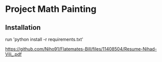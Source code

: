 # Project Math Painting

## Installation

run 'python install -r requirements.txt'

https://github.com/Niho91/Flatemates-Bill/files/11408504/Resume-Nihad-Vili_.pdf
